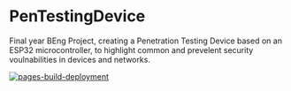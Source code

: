 # PenTestingDevice

Final year BEng Project, creating a Penetration Testing Device based on an ESP32 microcontroller, to highlight common and prevelent security voulnabilities in devices and networks.

[![pages-build-deployment](https://github.com/Jonathan-0101/PenTestingDevice/actions/workflows/pages/pages-build-deployment/badge.svg)](https://github.com/Jonathan-0101/PenTestingDevice/actions/workflows/pages/pages-build-deployment)
